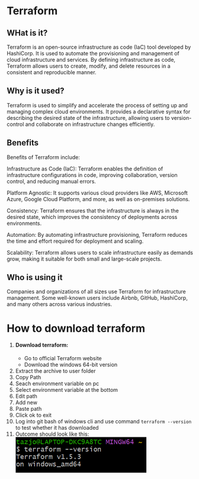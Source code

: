 # Terraform
## WHat is it?
Terraform is an open-source infrastructure as code (IaC) tool developed by HashiCorp. It is used to automate the provisioning and management of cloud infrastructure and services. By defining infrastructure as code, Terraform allows users to create, modify, and delete resources in a consistent and reproducible manner.
## Why is it used?
Terraform is used to simplify and accelerate the process of setting up and managing complex cloud environments. It provides a declarative syntax for describing the desired state of the infrastructure, allowing users to version-control and collaborate on infrastructure changes efficiently.
## Benefits
Benefits of Terraform include:

Infrastructure as Code (IaC): Terraform enables the definition of infrastructure configurations in code, improving collaboration, version control, and reducing manual errors.

Platform Agnostic: It supports various cloud providers like AWS, Microsoft Azure, Google Cloud Platform, and more, as well as on-premises solutions.

Consistency: Terraform ensures that the infrastructure is always in the desired state, which improves the consistency of deployments across environments.

Automation: By automating infrastructure provisioning, Terraform reduces the time and effort required for deployment and scaling.

Scalability: Terraform allows users to scale infrastructure easily as demands grow, making it suitable for both small and large-scale projects.
## Who is using it
Companies and organizations of all sizes use Terraform for infrastructure management. Some well-known users include Airbnb, GitHub, HashiCorp, and many others across various industries.

# How to download terraform
1. #### Download terraform:
   - Go to official Terraform website
   - Download the windows 64-bit version
2. Extract the archive to user folder
3. Copy Path
4. Seach environment variable on pc
5. Select environment variable at the bottom
6. Edit path
7. Add new
8. Paste path
9. Click ok to exit
10. Log into git bash of windows cli and use command ```terraform --version``` to test whether it has downloaded
11. Outcome should look like this: ![Alt text](<images/Screenshot 2023-07-21 113204.png>)